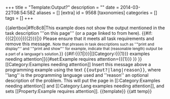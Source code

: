 +++
title = "Template:Output?"
description = ""
date = 2014-03-22T08:54:58Z
aliases = []
[extra]
id = 9568
[taxonomies]
categories = []
tags = []
+++

{{alertbox|#ffc8c8|This example does not show the output mentioned in the task description '''on this page''' (or a page linked to from here). {{#if:{{{2|}}}|{{{2}}}|}} Please ensure that it meets all task requirements and remove this message. 
<small>Note that phrases in task descriptions such as ''"print and display"'' and ''"print and show"'' for example, indicate that (reasonable length) output be a part of a language's solution.</small>}}
<includeonly>
{{#if:{{{1|}}}|[[Category:{{{1}}} examples needing attention]]{{#set:Example requires attention={{{1}}} }} }}
[[Category:Examples needing attention]]
</includeonly>
<noinclude>Insert this message above a programming example using the text <tt><nowiki>{{output?|lang|reason}}</nowiki></tt>, where ''lang'' is the programming language used and ''reason'' an optional description of the problem. This will put the page in [[:Category:Examples needing attention]] and [[:Category:Lang examples needing attention]], and sets [[Property:Example requires attention]].
{{template}}
{{att temp}}
</noinclude>
